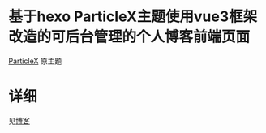 # 基于hexo ParticleX主题使用vue3框架改造的可后台管理的个人博客前端页面
[ParticleX](https://github.com/theme-particlex/hexo-theme-particlex) 原主题

# 详细
见[博客](https://1077fgdn32969.vicp.fun/blog/blogpage?id=2)